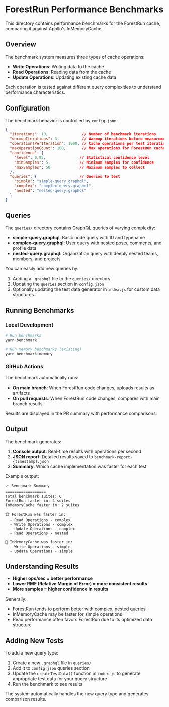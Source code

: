 # ForestRun Performance Benchmarks

This directory contains performance benchmarks for the ForestRun cache, comparing it against Apollo's InMemoryCache.

## Overview

The benchmark system measures three types of cache operations:
- **Write Operations**: Writing data to the cache
- **Read Operations**: Reading data from the cache  
- **Update Operations**: Updating existing cache data

Each operation is tested against different query complexities to understand performance characteristics.

## Configuration

The benchmark behavior is controlled by `config.json`:

```json
{
  "iterations": 10,               // Number of benchmark iterations
  "warmupIterations": 3,          // Warmup iterations before measurement
  "operationsPerIteration": 1000, // Cache operations per test iteration
  "maxOperationCount": 100,       // Max operations for ForestRun cache
  "confidence": {
    "level": 0.95,               // Statistical confidence level
    "minSamples": 5,             // Minimum samples for confidence
    "maxSamples": 50             // Maximum samples to collect
  },
  "queries": {                   // Queries to test
    "simple": "simple-query.graphql",
    "complex": "complex-query.graphql", 
    "nested": "nested-query.graphql"
  }
}
```

## Queries

The `queries/` directory contains GraphQL queries of varying complexity:

- **simple-query.graphql**: Basic node query with ID and typename
- **complex-query.graphql**: User query with nested posts, comments, and profile data
- **nested-query.graphql**: Organization query with deeply nested teams, members, and projects

You can easily add new queries by:
1. Adding a `.graphql` file to the `queries/` directory
2. Updating the `queries` section in `config.json`
3. Optionally updating the test data generator in `index.js` for custom data structures

## Running Benchmarks

### Local Development

```bash
# Run benchmarks
yarn benchmark

# Run memory benchmarks (existing)
yarn benchmark:memory
```

### GitHub Actions

The benchmark automatically runs:
- **On main branch**: When ForestRun code changes, uploads results as artifacts
- **On pull requests**: When ForestRun code changes, compares with main branch results

Results are displayed in the PR summary with performance comparisons.

## Output

The benchmark generates:
1. **Console output**: Real-time results with operations per second
2. **JSON report**: Detailed results saved to `benchmark-report-{timestamp}.json`
3. **Summary**: Which cache implementation was faster for each test

Example output:
```
📈 Benchmark Summary
==================
Total benchmark suites: 6
ForestRun faster in: 4 suites
InMemoryCache faster in: 2 suites

🏆 ForestRun was faster in:
  - Read Operations - complex
  - Write Operations - complex  
  - Update Operations - complex
  - Read Operations - nested

🥈 InMemoryCache was faster in:
  - Write Operations - simple
  - Update Operations - simple
```

## Understanding Results

- **Higher ops/sec = better performance**
- **Lower RME (Relative Margin of Error) = more consistent results**
- **More samples = higher confidence in results**

Generally:
- ForestRun tends to perform better with complex, nested queries
- InMemoryCache may be faster for simple operations
- Read performance often favors ForestRun due to its optimized data structure

## Adding New Tests

To add a new query type:

1. Create a new `.graphql` file in `queries/`
2. Add it to `config.json` queries section
3. Update the `createTestData()` function in `index.js` to generate appropriate test data for your query structure
4. Run the benchmark to see results

The system automatically handles the new query type and generates comparison results.